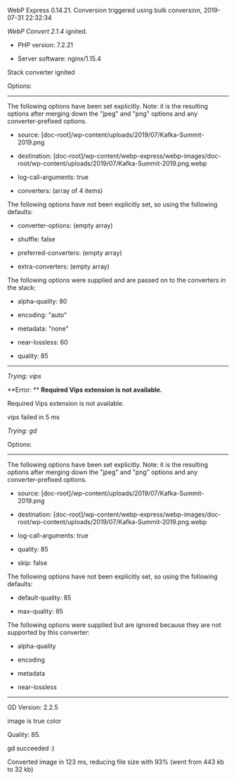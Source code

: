 WebP Express 0.14.21. Conversion triggered using bulk conversion, 2019-07-31 22:32:34

*WebP Convert 2.1.4*  ignited.
- PHP version: 7.2.21
- Server software: nginx/1.15.4

Stack converter ignited

Options:
------------
The following options have been set explicitly. Note: it is the resulting options after merging down the "jpeg" and "png" options and any converter-prefixed options.
- source: [doc-root]/wp-content/uploads/2019/07/Kafka-Summit-2019.png
- destination: [doc-root]/wp-content/webp-express/webp-images/doc-root/wp-content/uploads/2019/07/Kafka-Summit-2019.png.webp
- log-call-arguments: true
- converters: (array of 4 items)

The following options have not been explicitly set, so using the following defaults:
- converter-options: (empty array)
- shuffle: false
- preferred-converters: (empty array)
- extra-converters: (empty array)

The following options were supplied and are passed on to the converters in the stack:
- alpha-quality: 80
- encoding: "auto"
- metadata: "none"
- near-lossless: 60
- quality: 85
------------


*Trying: vips* 

**Error: ** **Required Vips extension is not available.** 
Required Vips extension is not available.
vips failed in 5 ms

*Trying: gd* 

Options:
------------
The following options have been set explicitly. Note: it is the resulting options after merging down the "jpeg" and "png" options and any converter-prefixed options.
- source: [doc-root]/wp-content/uploads/2019/07/Kafka-Summit-2019.png
- destination: [doc-root]/wp-content/webp-express/webp-images/doc-root/wp-content/uploads/2019/07/Kafka-Summit-2019.png.webp
- log-call-arguments: true
- quality: 85
- skip: false

The following options have not been explicitly set, so using the following defaults:
- default-quality: 85
- max-quality: 85

The following options were supplied but are ignored because they are not supported by this converter:
- alpha-quality
- encoding
- metadata
- near-lossless
------------

GD Version: 2.2.5
image is true color
Quality: 85. 
gd succeeded :)

Converted image in 123 ms, reducing file size with 93% (went from 443 kb to 32 kb)
